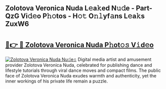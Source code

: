 ## Zolotova Veronica Nuda L𝚎a𝚔ed N𝚞𝚍e - Part-QzG Vi𝚍𝚎o P𝚑𝚘tos - H𝚘𝚝 O𝚗𝚕yf𝚊ns L𝚎a𝚔s ZuxW6

# <h2><a href="http://kf8eje.oniu.top/?m=Zolotova+Veronica+Nuda">🔗👉 🔴 Zolotova Veronica Nuda P𝚑ot𝚘𝚜 V𝚒d𝚎o</a></h2>

[![Zolotova Veronica Nuda Nu𝚍e𝚜](https://i.imgur.com/0qMVB7G.gif)](http://kf8eje.oniu.top/?m=Zolotova+Veronica+Nuda)
Digital media artist and amusement provider Zolotova Veronica Nuda, celebrated for publishing dance and lifestyle tutorials through viral dance moves and compact films. The public face of Zolotova Veronica Nuda exudes warmth and authenticity, yet the inner workings of his private life remain a puzzle.  
